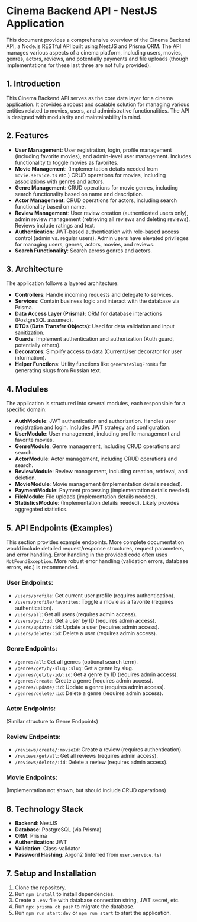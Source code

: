 # Cinema Backend API - NestJS Application

This document provides a comprehensive overview of the Cinema Backend API, a Node.js RESTful API built using NestJS and Prisma ORM. The API manages various aspects of a cinema platform, including users, movies, genres, actors, reviews, and potentially payments and file uploads (though implementations for these last three are not fully provided).

## 1. Introduction

This Cinema Backend API serves as the core data layer for a cinema application. It provides a robust and scalable solution for managing various entities related to movies, users, and administrative functionalities. The API is designed with modularity and maintainability in mind.

## 2. Features

- **User Management**: User registration, login, profile management (including favorite movies), and admin-level user management. Includes functionality to toggle movies as favorites.
- **Movie Management**: (Implementation details needed from `movie.service.ts` etc.) CRUD operations for movies, including associations with genres and actors.
- **Genre Management**: CRUD operations for movie genres, including search functionality based on name and description.
- **Actor Management**: CRUD operations for actors, including search functionality based on name.
- **Review Management**: User review creation (authenticated users only), admin review management (retrieving all reviews and deleting reviews). Reviews include ratings and text.
- **Authentication**: JWT-based authentication with role-based access control (admin vs. regular users). Admin users have elevated privileges for managing users, genres, actors, movies, and reviews.
- **Search Functionality**: Search across genres and actors.

## 3. Architecture

The application follows a layered architecture:

- **Controllers**: Handle incoming requests and delegate to services.
- **Services**: Contain business logic and interact with the database via Prisma.
- **Data Access Layer (Prisma)**: ORM for database interactions (PostgreSQL assumed).
- **DTOs (Data Transfer Objects)**: Used for data validation and input sanitization.
- **Guards**: Implement authentication and authorization (Auth guard, potentially others).
- **Decorators**: Simplify access to data (CurrentUser decorator for user information).
- **Helper Functions**: Utility functions like `generateSlugFromRu` for generating slugs from Russian text.

## 4. Modules

The application is structured into several modules, each responsible for a specific domain:

- **AuthModule**: JWT authentication and authorization. Handles user registration and login. Includes JWT strategy and configuration.
- **UserModule**: User management, including profile management and favorite movies.
- **GenreModule**: Genre management, including CRUD operations and search.
- **ActorModule**: Actor management, including CRUD operations and search.
- **ReviewModule**: Review management, including creation, retrieval, and deletion.
- **MovieModule**: Movie management (implementation details needed).
- **PaymentModule**: Payment processing (implementation details needed).
- **FileModule**: File uploads (implementation details needed).
- **StatisticsModule**: (Implementation details needed). Likely provides aggregated statistics.

## 5. API Endpoints (Examples)

This section provides example endpoints. More complete documentation would include detailed request/response structures, request parameters, and error handling. Error handling in the provided code often uses `NotFoundException`. More robust error handling (validation errors, database errors, etc.) is recommended.

### User Endpoints:

- `/users/profile`: Get current user profile (requires authentication).
- `/users/profile/favorites`: Toggle a movie as a favorite (requires authentication).
- `/users/all`: Get all users (requires admin access).
- `/users/get/:id`: Get a user by ID (requires admin access).
- `/users/update/:id`: Update a user (requires admin access).
- `/users/delete/:id`: Delete a user (requires admin access).

### Genre Endpoints:

- `/genres/all`: Get all genres (optional search term).
- `/genres/get/by-slug/:slug`: Get a genre by slug.
- `/genres/get/by-id/:id`: Get a genre by ID (requires admin access).
- `/genres/create`: Create a genre (requires admin access).
- `/genres/update/:id`: Update a genre (requires admin access).
- `/genres/delete/:id`: Delete a genre (requires admin access).

### Actor Endpoints:

(Similar structure to Genre Endpoints)

### Review Endpoints:

- `/reviews/create/:movieId`: Create a review (requires authentication).
- `/reviews/get/all`: Get all reviews (requires admin access).
- `/reviews/delete/:id`: Delete a review (requires admin access).

### Movie Endpoints:

(Implementation not shown, but should include CRUD operations)

## 6. Technology Stack

- **Backend**: NestJS
- **Database**: PostgreSQL (via Prisma)
- **ORM**: Prisma
- **Authentication**: JWT
- **Validation**: Class-validator
- **Password Hashing**: Argon2 (inferred from `user.service.ts`)

## 7. Setup and Installation

1. Clone the repository.
2. Run `npm install` to install dependencies.
3. Create a `.env` file with database connection string, JWT secret, etc.
4. Run `npx prisma db push` to migrate the database.
5. Run `npm run start:dev` or `npm run start` to start the application.
